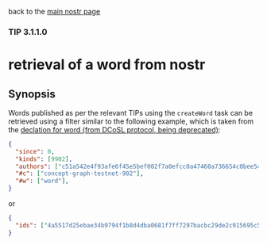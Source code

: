 back to the [main nostr page](https://github.com/wds4/tapestry-protocol/blob/main/tips/networking/nostr/README.md)

### TIP 3.1.1.0
retrieval of a word from nostr
=====

## Synopsis

Words published as per the relevant TIPs using the `createWord` task can be retrieved using a filter similar to the following example, which is taken from the [declation for word (from DCoSL protocol, being deprecated)](https://github.com/wds4/DCoSL/blob/main/dips/conceptGraph/declarations/word.md):

```json
{
  "since": 0,
  "kinds": [9902],
  "authors": ["c51a542e4f93afe6f45e5bef002f7a0efcc0a47460a736654c0bee5402c482fa"],
  "#c": ["concept-graph-testnet-902"],
  "#w": ["word"],
}
```

or

```json
{
  "ids": ["4a5517d25ebae34b9794f1b8d4dba0681f7ff7297bacbc29de2c915695c53bfe"],
}
